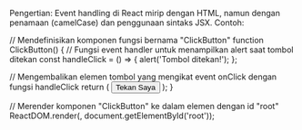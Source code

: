 Pengertian:
Event handling di React mirip dengan HTML, namun dengan penamaan (camelCase) dan penggunaan sintaks JSX.
Contoh:

// Mendefinisikan komponen fungsi bernama "ClickButton"
function ClickButton() {
  // Fungsi event handler untuk menampilkan alert saat tombol ditekan
  const handleClick = () => {
    alert('Tombol ditekan!');
  };

  // Mengembalikan elemen tombol yang mengikat event onClick dengan fungsi handleClick
  return (
    <button onClick={handleClick}>
      Tekan Saya
    </button>
  );
}

// Merender komponen "ClickButton" ke dalam elemen dengan id "root"
ReactDOM.render(<ClickButton />, document.getElementById('root'));